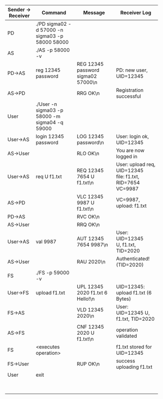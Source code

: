 | Sender -> Receiver   | Command                                            | Message                               | Receiver Log                                                         |
| -------------------- | -------------------------------------------------- | ------------------------------------- | -------------------------------------------------------------------- |
| PD                   | ./PD sigma02 -d 57000 -n sigma03 -p 58000 58000    |                                       |                                                                      |
| AS                   | ./AS -p 58000 -v                                   |                                       |                                                                      |
| PD->AS               | reg 12345 password                                 | REG 12345 password sigma02 57000\n    | PD: new user, UID=12345                                              |
| AS->PD               |                                                    | RRG OK\n                              | Registration successful                                              |
| User                 | ./User -n sigma03 -p 58000 -m sigma04 -q 59000     |                                       |                                                                      |
| User->AS             | login 12345 password                               | LOG 12345 password\n                  | User: login ok, UID=12345                                            |
| AS->User             |                                                    | RLO OK\n                              | You are now logged in                                                |
| User->AS             | req U f1.txt                                       | REQ 12345 7654 U f1.txt\n             | User: upload req, UID=12345 <br> file: f1.txt, RID=7654 <br> VC=9987 |
| AS->PD               |                                                    | VLC 12345 9987 U f1.txt\n             | VC=9987, upload: f1.txt                                              |
| PD->AS               |                                                    | RVC OK\n                              |                                                                      |
| AS->User             |                                                    | RRQ OK\n                              |                                                                      |
| User->AS             | val 9987                                           | AUT 12345 7654 9987\n                 | User: UID=12345 <br> U, f1.txt, TID=2020                             |
| AS->User             |                                                    | RAU 2020\n                            | Authenticated! (TID=2020)                                            |
| FS                   | ./FS -p 59000 -v                                   |                                       |                                                                      |
| User->FS             | upload f1.txt                                      | UPL 12345 2020 f1.txt 6 Hello!\n      | UID=12345: upload f1.txt (6 Bytes)                                   |
| FS->AS               |                                                    | VLD 12345 2020\n                      | User: UID=12345 U, f1.txt, TID=2020                                  |
| AS->FS               |                                                    | CNF 12345 2020 U f1.txt\n             | operation validated                                                  |
| FS                   | \<executes operation\>                             |                                       | f1.txt stored for UID=12345                                          |
| FS->User             |                                                    | RUP OK\n                              | success uploading f1.txt                                             |
| User                 | exit                                               |                                       |                                                                      |
|                      |                                                    |                                       |                                                                      |
|                      |                                                    |                                       |                                                                      |
|                      |                                                    |                                       |                                                                      |
|                      |                                                    |                                       |                                                                      |
|                      |                                                    |                                       |                                                                      |
|                      |                                                    |                                       |                                                                      |
|                      |                                                    |                                       |                                                                      |
|                      |                                                    |                                       |                                                                      |
